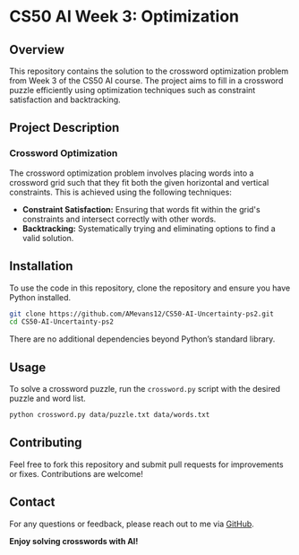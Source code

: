 # CS50 AI Week 3: Optimization

## Overview

This repository contains the solution to the crossword optimization problem from Week 3 of the CS50 AI course. The project aims to fill in a crossword puzzle efficiently using optimization techniques such as constraint satisfaction and backtracking.

## Project Description

### Crossword Optimization

The crossword optimization problem involves placing words into a crossword grid such that they fit both the given horizontal and vertical constraints. This is achieved using the following techniques:

- **Constraint Satisfaction:** Ensuring that words fit within the grid's constraints and intersect correctly with other words.
- **Backtracking:** Systematically trying and eliminating options to find a valid solution.


## Installation

To use the code in this repository, clone the repository and ensure you have Python installed.

```bash
git clone https://github.com/AMevans12/CS50-AI-Uncertainty-ps2.git
cd CS50-AI-Uncertainty-ps2
```

There are no additional dependencies beyond Python’s standard library.

## Usage

To solve a crossword puzzle, run the `crossword.py` script with the desired puzzle and word list.

```bash
python crossword.py data/puzzle.txt data/words.txt
```


## Contributing

Feel free to fork this repository and submit pull requests for improvements or fixes. Contributions are welcome!


## Contact

For any questions or feedback, please reach out to me via [GitHub](https://github.com/AMevans12).



**Enjoy solving crosswords with AI!**
